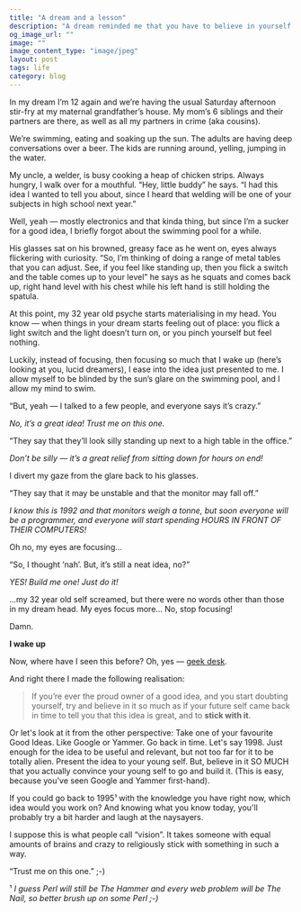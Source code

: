 ```yaml
---
title: "A dream and a lesson"
description: "A dream reminded me that you have to believe in yourself."
og_image_url: ""
image: ""
image_content_type: "image/jpeg"
layout: post
tags: life
category: blog
---
```


In my dream I’m 12 again and we’re having the usual Saturday afternoon stir-fry at my maternal grandfather’s house. My mom’s 6 siblings and their partners are there, as well as all my partners in crime (aka cousins).

We’re swimming, eating and soaking up the sun. The adults are having deep conversations over a beer. The kids are running around, yelling, jumping in the water.

My uncle, a welder, is busy cooking a heap of chicken strips. Always hungry, I walk over for a mouthful. “Hey, little buddy” he says. “I had this idea I wanted to tell you about, since I heard that welding will be one of your subjects in high school next year.”

Well, yeah — mostly electronics and that kinda thing, but since I’m a sucker for a good idea, I briefly forgot about the swimming pool for a while.

His glasses sat on his browned, greasy face as he went on, eyes always flickering with curiosity. “So, I’m thinking of doing a range of metal tables that you can adjust. See, if you feel like standing up, then you flick a switch and the table comes up to your level” he says as he squats and comes back up, right hand level with his chest while his left hand is still holding the spatula.

At this point, my 32 year old psyche starts materialising in my head. You know — when things in your dream starts feeling out of place: you flick a light switch and the light doesn’t turn on, or you pinch yourself but feel nothing.

Luckily, instead of focusing, then focusing so much that I wake up (here’s looking at you, lucid dreamers), I ease into the idea just presented to me. I allow myself to be blinded by the sun’s glare on the swimming pool, and I allow my mind to swim.

“But, yeah — I talked to a few people, and everyone says it’s crazy.”

*No, it’s a great idea! Trust me on this one.*

“They say that they’ll look silly standing up next to a high table in the office.”

*Don’t be silly — it’s a great relief from sitting down for hours on end!*

I divert my gaze from the glare back to his glasses.

“They say that it may be unstable and that the monitor may fall off.”

*I know this is 1992 and that monitors weigh a tonne, but soon everyone will be a programmer, and everyone will start spending HOURS IN FRONT OF THEIR COMPUTERS!*

Oh no, my eyes are focusing…

“So, I thought ‘nah’. But, it’s still a neat idea, no?”

*YES! Build me one! Just do it!*

...my 32 year old self screamed, but there were no words other than those in my dream head. My eyes focus more… No, stop focusing!

Damn.

**I wake up**

Now, where have I seen this before? Oh, yes — [geek desk](http://www.geekdesk.com/).

And right there I made the following realisation:

> If you’re ever the proud owner of a good idea, and you start doubting yourself, try and believe in it so much as if your future self came back in time to tell you that this idea is great, and to **stick with it**.

Or let's look at it from the other perspective: Take one of your favourite Good Ideas. Like Google or Yammer. Go back in time. Let's say 1998. Just enough for the idea to be useful and relevant, but not too far for it to be totally alien. Present the idea to your young self. But, believe in it SO MUCH that you actually convince your young self to go and build it. (This is easy, because you’ve seen Google and Yammer first-hand).

If you could go back to 1995¹ with the knowledge you have right now, which idea would you work on? And knowing what you know today, you'll probably try a bit harder and laugh at the naysayers.

I suppose this is what people call “vision”. It takes someone with equal amounts of brains and crazy to religiously stick with something in such a way.

“Trust me on this one.” ;-)

¹ *I guess Perl will still be The Hammer and every web problem will be The Nail, so better brush up on some Perl ;-)* 
